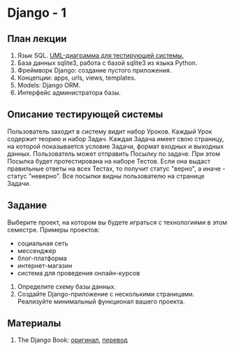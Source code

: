 Django - 1
======================

План лекции
-------

1. Язык SQL. [UML-диаграмма для тестирующей системы.](uml-class-diagram.svg)
2. База данных sqlite3, работа с базой sqlite3 из языка Python.
3. Фреймворк Django: создание пустого приложения.
4. Концепции: apps, urls, views, templates.
5. Models: Django ORM.
6. Интерфейс администратора базы.

Описание тестирующей системы
------

Пользователь заходит в систему видит набор Уроков. Каждый Урок содержит теорию и набор Задач. Каждая Задача имеет свою страницу, на которой показывается условие Задачи, формат входных и выходных данных. Пользователь может отправить Посылку по задаче. При этом Посылка будет протестирована на наборе Тестов. Если она выдаст правильные ответы на всех Тестах, то получит статус "верно", а иначе - статус "неверно". Все посылки видны пользователю на странице Задачи.

Задание
------

Выберите проект, на котором вы будете играться с технологиями в этом семестре. Примеры проектов:
- социальная сеть
- мессенджер
- блог-платформа
- интернет-магазин
- система для проведения онлайн-курсов

1. Определите схему базы данных.
2. Создайте Django-приложение с несколькими страницами. Реализуйте минимальный функционал вашего проекта.


Материалы
---

1. The Django Book: [оригинал](http://www.djangobook.com/en/2.0/index.html), [перевод](http://djbook.ru/rel1.7/)
